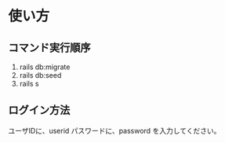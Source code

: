 # 使い方

## コマンド実行順序
1. rails db:migrate
2. rails db:seed
3. rails s

## ログイン方法
ユーザIDに、userid
パスワードに、password
を入力してください。
